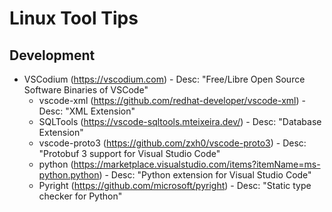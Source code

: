 # Linux Tool Tips
## Development
- VSCodium (https://vscodium.com) - Desc: "Free/Libre Open Source Software Binaries of VSCode"
  - vscode-xml (https://github.com/redhat-developer/vscode-xml) - Desc: "XML Extension"
  - SQLTools (https://vscode-sqltools.mteixeira.dev/) - Desc: "Database Extension"
  - vscode-proto3 (https://github.com/zxh0/vscode-proto3) - Desc: "Protobuf 3 support for Visual Studio Code"
  - python (https://marketplace.visualstudio.com/items?itemName=ms-python.python) - Desc: "Python extension for Visual Studio Code"
  - Pyright (https://github.com/microsoft/pyright) - Desc: "Static type checker for Python"
